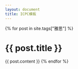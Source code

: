 ```yaml
---
layout: document
title: ICPC模板
---
```

{% for post in site.tags["雅思"] %}
# {{ post.title }}
{{ post.content }}
{% endfor %}
